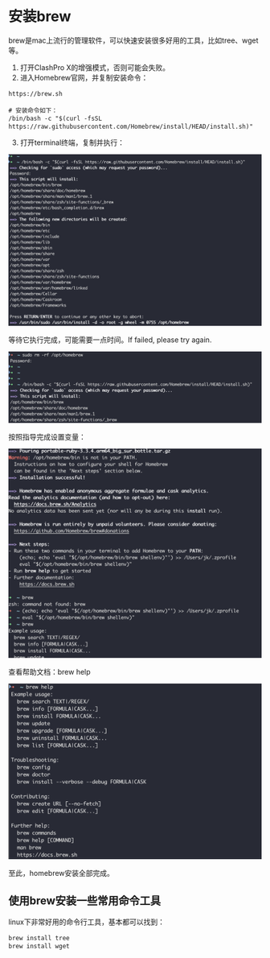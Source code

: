 # 安装brew

brew是mac上流行的管理软件，可以快速安装很多好用的工具，比如tree、wget等。

1. 打开ClashPro X的增强模式，否则可能会失败。
2. 进入Homebrew官网，并复制安装命令：

```
https://brew.sh

# 安装命令如下：
/bin/bash -c "$(curl -fsSL https://raw.githubusercontent.com/Homebrew/install/HEAD/install.sh)"
```



3. 打开terminal终端，复制并执行：

<img src="./assets/image-20240730231726904.png" alt="image-20240730231726904" style="zoom:50%;" />

等待它执行完成，可能需要一点时间。If failed, please try again.

<img src="./assets/image-20240730235044898.png" alt="image-20240730235044898" style="zoom:50%;" />

按照指导完成设置变量：

<img src="./assets/image-20240730235141937.png" alt="image-20240730235141937" style="zoom:50%;" />

查看帮助文档：brew help

<img src="./assets/image-20240730235259477.png" alt="image-20240730235259477" style="zoom:50%;" />

至此，homebrew安装全部完成。



## 使用brew安装一些常用命令工具

linux下非常好用的命令行工具，基本都可以找到：

```
brew install tree
brew install wget

```

